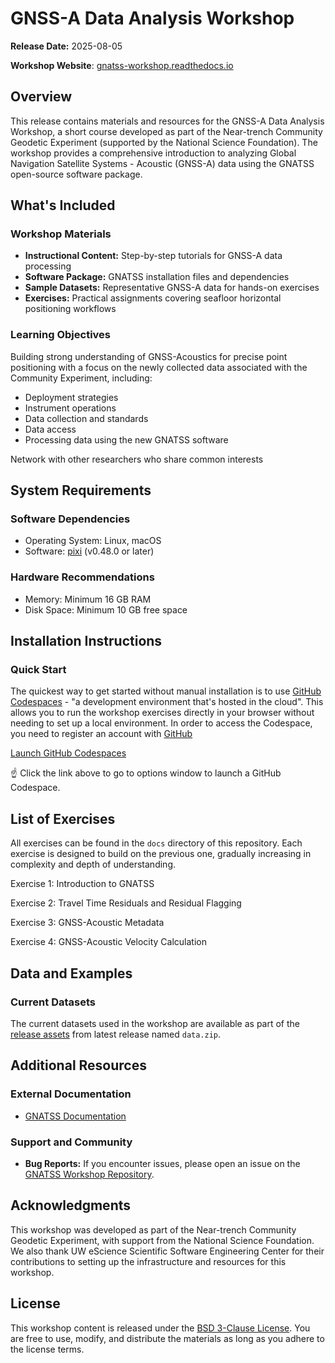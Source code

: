 # GNSS-A Data Analysis Workshop

**Release Date:** 2025-08-05

**Workshop Website**: [gnatss-workshop.readthedocs.io](https://gnatss-workshop.readthedocs.io)

## Overview

This release contains materials and resources for the GNSS-A Data Analysis Workshop, a short course developed as part of the Near-trench Community Geodetic Experiment (supported by the National Science Foundation). The workshop provides a comprehensive introduction to analyzing Global Navigation Satellite Systems - Acoustic (GNSS-A) data using the GNATSS open-source software package.

## What's Included

### Workshop Materials

- **Instructional Content:** Step-by-step tutorials for GNSS-A data processing
- **Software Package:** GNATSS installation files and dependencies
- **Sample Datasets:** Representative GNSS-A data for hands-on exercises
- **Exercises:** Practical assignments covering seafloor horizontal positioning workflows

### Learning Objectives

Building strong understanding of GNSS-Acoustics for precise point positioning with a focus on the newly collected data associated with the Community Experiment, including:

- Deployment strategies
- Instrument operations
- Data collection and standards
- Data access
- Processing data using the new GNATSS software

Network with other researchers who share common interests

## System Requirements

### Software Dependencies

- Operating System: Linux, macOS
- Software: [pixi](https://pixi.sh/latest/) (v0.48.0 or later)

### Hardware Recommendations

- Memory: Minimum 16 GB RAM
- Disk Space: Minimum 10 GB free space

## Installation Instructions

### Quick Start

The quickest way to get started without manual installation is to use
[GitHub Codespaces](https://github.com/features/codespaces) - "a development environment that's hosted in the cloud". This allows you to run the workshop exercises directly in your browser without needing to set up a local environment.
In order to access the Codespace, you need to register an account with [GitHub](github.com)

[Launch GitHub Codespaces](https://codespaces.new/seafloor-geodesy/gnatss-workshop?quickstart=1)

☝️ Click the link above to go to options window to launch a GitHub Codespace.

## List of Exercises

All exercises can be found in the `docs` directory of this repository. Each exercise is designed to build on the previous one, gradually increasing in complexity and depth of understanding.

Exercise 1: Introduction to GNATSS

Exercise 2: Travel Time Residuals and Residual Flagging

Exercise 3: GNSS-Acoustic Metadata

Exercise 4: GNSS-Acoustic Velocity Calculation

## Data and Examples

### Current Datasets

The current datasets used in the workshop are available
as part of the [release assets](https://github.com/seafloor-geodesy/gnatss-workshop/releases) from latest release named `data.zip`.

## Additional Resources

### External Documentation

- [GNATSS Documentation](https://gnatss.readthedocs.io)

### Support and Community

- **Bug Reports:** If you encounter issues, please open an issue on the [GNATSS Workshop Repository](https://github.com/seafloor-geodesy/gnatss-workshop/issues/new/choose).

## Acknowledgments

This workshop was developed as part of the Near-trench Community Geodetic Experiment, with support from the National Science Foundation. We also thank UW eScience Scientific Software Engineering Center for their contributions to setting up the infrastructure and resources for this workshop.

## License

This workshop content is released under the [BSD 3-Clause License](https://github.com/seafloor-geodesy/gnatss-workshop/blob/main/LICENSE). You are free to use, modify, and distribute the materials as long as you adhere to the license terms.
